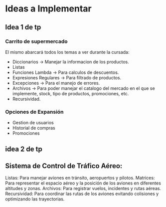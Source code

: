 # Ideas a Implementar
## Idea 1 de tp
### Carrito de supermercado
El mismo abarcará todos los temas a ver durante la cursada:
- Diccionarios -> Manejar la informacion de los productos.
- Listas 
- Funciones Lambda -> Para calculos de descuentos.
- Expresiones Regulares -> Para filtrado de productos.
- Excepciones -> Para el manejo de errores. 
- Archivos -> Para poder manejar el catalogo del mercado en el que se implemente, stock, tipo de productos, promociones, etc.
- Recursividad.
### Opciones de Expansión
- Gestion de usuarios
- Historial de compras
- Promociones


## idea 2 de tp 
## Sistema de Control de Tráfico Aéreo:
Listas: Para manejar aviones en tránsito, aeropuertos y pilotos.
Matrices: Para representar el espacio aéreo y la posición de los aviones en diferentes altitudes y zonas.
Archivos: Para registrar vuelos, incidentes y rutas aéreas.
Recursividad: Para coordinar las rutas de los aviones evitando colisiones y optimizando las trayectorias.